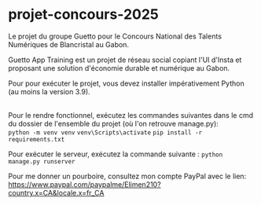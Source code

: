 # projet-concours-2025
Le projet du groupe Guetto pour le Concours National des Talents Numériques de Blancristal au Gabon.

Guetto App Training est un projet de réseau social copiant l'UI d'Insta et proposant une solution d'économie durable et numérique au Gabon. 

Pour pour exécuter le projet, vous devez installer impérativement Python (au moins la version 3.9).</br>

<br>Pour le rendre fonctionnel, exécutez les commandes suivantes dans le cmd du dossier de l'ensemble du projet (où l'on retrouve manage.py):</br> 
``python -m venv venv``
``venv\Scripts\activate``
``pip install -r requirements.txt``

Pour exécuter le serveur, exécutez la commande suivante :   ``python manage.py runserver``

Pour me donner un pourboire, consultez mon compte PayPal avec le lien: https://www.paypal.com/paypalme/Elimen210?country.x=CA&locale.x=fr_CA
